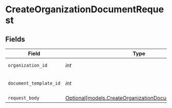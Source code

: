 # CreateOrganizationDocumentRequest


## Fields

| Field                                                                                                        | Type                                                                                                         | Required                                                                                                     | Description                                                                                                  |
| ------------------------------------------------------------------------------------------------------------ | ------------------------------------------------------------------------------------------------------------ | ------------------------------------------------------------------------------------------------------------ | ------------------------------------------------------------------------------------------------------------ |
| `organization_id`                                                                                            | *int*                                                                                                        | :heavy_check_mark:                                                                                           | Organization identifier                                                                                      |
| `document_template_id`                                                                                       | *int*                                                                                                        | :heavy_check_mark:                                                                                           | Document template identifier                                                                                 |
| `request_body`                                                                                               | [Optional[models.CreateOrganizationDocumentRequestBody]](../models/createorganizationdocumentrequestbody.md) | :heavy_minus_sign:                                                                                           | N/A                                                                                                          |